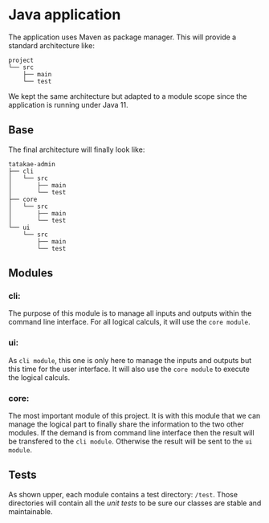 # Java application

The application uses Maven as package manager. This will provide a standard architecture like: 

```
project
└── src
    ├── main
    └── test
```

We kept the same architecture but adapted to a module scope since the application is running under Java 11.

## Base

The final architecture will finally look like:

```
tatakae-admin
├── cli
│   └── src
│       ├── main
│       └── test
├── core
│   └── src
│       ├── main
│       └── test
└── ui
    └── src
        ├── main
        └── test
```

## Modules

### cli:

The purpose of this module is to manage all inputs and outputs within the command line interface. For all logical calculs, it will use the `core module`.

### ui:

As `cli module`, this one is only here to manage the inputs and outputs but this time for the user interface. It will also use the `core module` to execute the logical calculs.

### core:

The most important module of this project. It is with this module that we can manage the logical part to finally share the information to the two other modules. If the demand is from command line interface then the result will be transfered to the `cli module`. Otherwise the result will be sent to the `ui module`.


## Tests

As shown upper, each module contains a test directory: `/test`. Those directories will contain all the *unit tests* to be sure our classes are stable and maintainable.